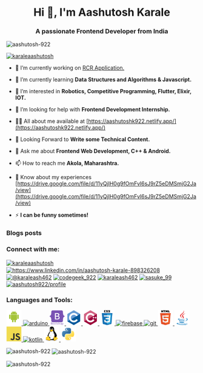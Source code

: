 <h1 align="center">Hi 👋, I'm Aashutosh Karale</h1>
<h3 align="center">A passionate Frontend Developer from India</h3>

<p align="left"> <img src="https://komarev.com/ghpvc/?username=aashutosh-922&label=Profile%20views&color=0e75b6&style=flat" alt="aashutosh-922" /> </p>

<!---<p align="left"> <a href="https://github.com/ryo-ma/github-profile-trophy"><img src="https://github-profile-trophy.vercel.app/?username=aashutosh-922" alt="aashutosh-922" /></a> </p>--->

<p align="left"> <a href="https://twitter.com/karaleaashutosh" target="blank"><img src="https://img.shields.io/twitter/follow/karaleaashutosh?logo=twitter&style=for-the-badge" alt="karaleaashutosh" /></a> </p>

- 🔭 I’m currently working on [RCR Application.](https://github.com/Aashutosh-922/Component_Register_RNXG-RCR-)

- 🌱 I’m currently learning **Data Structures and Algorithms & Javascript.**

- 👯 I’m interested in **Robotics, Competitive Programming, Flutter, Elixir, IOT.**

- 🤝 I’m looking for help with **Frontend Development Internship.**

- 👨‍💻 All about me available at [https://aashutoshk922.netlify.app/](https://aashutoshk922.netlify.app/)

- 📝 Looking Forward to **Write some Technical Content.**

- 💬 Ask me about **Frontend Web Development, C++ & Android.**

- 📫 How to reach me **Akola, Maharashtra.**

- 📄 Know about my experiences [https://drive.google.com/file/d/11yQjlH0g9fOmFvl6sJ9rZ5eDMSmjG2Ja/view](https://drive.google.com/file/d/11yQjlH0g9fOmFvl6sJ9rZ5eDMSmjG2Ja/view)

- ⚡ **I can be funny sometimes!**

### Blogs posts
<!-- BLOG-POST-LIST:START -->
<!-- BLOG-POST-LIST:END -->

<h3 align="left">Connect with me:</h3>
<p align="left">
<!---<a href="https://dev.to/aashutosh922" target="blank"><img align="center" src="https://raw.githubusercontent.com/rahuldkjain/github-profile-readme-generator/master/src/images/icons/Social/devto.svg" alt="aashutosh922" height="30" width="40" /></a>--->
<a href="https://twitter.com/karaleaashutosh" target="blank"><img align="center" src="https://raw.githubusercontent.com/rahuldkjain/github-profile-readme-generator/master/src/images/icons/Social/twitter.svg" alt="karaleaashutosh" height="30" width="40" /></a>
<a href="https://linkedin.com/in/https://www.linkedin.com/in/aashutosh-karale-898326208" target="blank"><img align="center" src="https://raw.githubusercontent.com/rahuldkjain/github-profile-readme-generator/master/src/images/icons/Social/linked-in-alt.svg" alt="https://www.linkedin.com/in/aashutosh-karale-898326208" height="30" width="40" /></a>
<a href="https://medium.com/@karaleash462" target="blank"><img align="center" src="https://raw.githubusercontent.com/rahuldkjain/github-profile-readme-generator/master/src/images/icons/Social/medium.svg" alt="@karaleash462" height="30" width="40" /></a>
<a href="https://www.codechef.com/users/codegeek_922" target="blank"><img align="center" src="https://cdn.jsdelivr.net/npm/simple-icons@3.1.0/icons/codechef.svg" alt="codegeek_922" height="30" width="40" /></a>
<a href="https://www.hackerrank.com/karaleash462" target="blank"><img align="center" src="https://raw.githubusercontent.com/rahuldkjain/github-profile-readme-generator/master/src/images/icons/Social/hackerrank.svg" alt="karaleash462" height="30" width="40" /></a>
<a href="https://codeforces.com/profile/sasuke_99" target="blank"><img align="center" src="https://raw.githubusercontent.com/rahuldkjain/github-profile-readme-generator/master/src/images/icons/Social/codeforces.svg" alt="sasuke_99" height="30" width="40" /></a>
<!---<a href="https://www.leetcode.com/codegeek_922" target="blank"><img align="center" src="https://raw.githubusercontent.com/rahuldkjain/github-profile-readme-generator/master/src/images/icons/Social/leet-code.svg" alt="codegeek_922" height="30" width="40" /></a>--->
<!---<a href="https://www.hackerearth.com/@aashutosh63" target="blank"><img align="center" src="https://raw.githubusercontent.com/rahuldkjain/github-profile-readme-generator/master/src/images/icons/Social/hackerearth.svg" alt="@aashutosh63" height="30" width="40" /></a>--->
<a href="https://auth.geeksforgeeks.org/user/aashutosh922/profile" target="blank"><img align="center" src="https://raw.githubusercontent.com/rahuldkjain/github-profile-readme-generator/master/src/images/icons/Social/geeks-for-geeks.svg" alt="aashutosh922/profile" height="30" width="40" /></a>
<!---<a href="/https://dashboard.rss.com/account/" target="blank"><img align="center" src="https://raw.githubusercontent.com/rahuldkjain/github-profile-readme-generator/master/src/images/icons/Social/rss.svg" alt="https://dashboard.rss.com/account/" height="30" width="40" /></a>
</p>--->

<h3 align="left">Languages and Tools:</h3>
<p align="left"> <a href="https://developer.android.com" target="_blank" rel="noreferrer"> <img src="https://raw.githubusercontent.com/devicons/devicon/master/icons/android/android-original-wordmark.svg" alt="android" width="40" height="40"/> </a> <a href="https://www.arduino.cc/" target="_blank" rel="noreferrer"> <img src="https://cdn.worldvectorlogo.com/logos/arduino-1.svg" alt="arduino" width="40" height="40"/> </a> <a href="https://getbootstrap.com" target="_blank" rel="noreferrer"> <img src="https://raw.githubusercontent.com/devicons/devicon/master/icons/bootstrap/bootstrap-plain-wordmark.svg" alt="bootstrap" width="40" height="40"/> </a> <a href="https://www.cprogramming.com/" target="_blank" rel="noreferrer"> <img src="https://raw.githubusercontent.com/devicons/devicon/master/icons/c/c-original.svg" alt="c" width="40" height="40"/> </a> <a href="https://www.w3schools.com/cpp/" target="_blank" rel="noreferrer"> <img src="https://raw.githubusercontent.com/devicons/devicon/master/icons/cplusplus/cplusplus-original.svg" alt="cplusplus" width="40" height="40"/> </a> <a href="https://www.w3schools.com/css/" target="_blank" rel="noreferrer"> <img src="https://raw.githubusercontent.com/devicons/devicon/master/icons/css3/css3-original-wordmark.svg" alt="css3" width="40" height="40"/> </a> <a href="https://firebase.google.com/" target="_blank" rel="noreferrer"> <img src="https://www.vectorlogo.zone/logos/firebase/firebase-icon.svg" alt="firebase" width="40" height="40"/> </a> <a href="https://git-scm.com/" target="_blank" rel="noreferrer"> <img src="https://www.vectorlogo.zone/logos/git-scm/git-scm-icon.svg" alt="git" width="40" height="40"/> </a> <a href="https://www.w3.org/html/" target="_blank" rel="noreferrer"> <img src="https://raw.githubusercontent.com/devicons/devicon/master/icons/html5/html5-original-wordmark.svg" alt="html5" width="40" height="40"/> </a> <a href="https://www.java.com" target="_blank" rel="noreferrer"> <img src="https://raw.githubusercontent.com/devicons/devicon/master/icons/java/java-original.svg" alt="java" width="40" height="40"/> </a> <a href="https://developer.mozilla.org/en-US/docs/Web/JavaScript" target="_blank" rel="noreferrer"> <img src="https://raw.githubusercontent.com/devicons/devicon/master/icons/javascript/javascript-original.svg" alt="javascript" width="40" height="40"/> </a> <a href="https://kotlinlang.org" target="_blank" rel="noreferrer"> <img src="https://www.vectorlogo.zone/logos/kotlinlang/kotlinlang-icon.svg" alt="kotlin" width="40" height="40"/> </a> <a href="https://www.linux.org/" target="_blank" rel="noreferrer"> <img src="https://raw.githubusercontent.com/devicons/devicon/master/icons/linux/linux-original.svg" alt="linux" width="40" height="40"/> </a> <a href="https://www.python.org" target="_blank" rel="noreferrer"> <img src="https://raw.githubusercontent.com/devicons/devicon/master/icons/python/python-original.svg" alt="python" width="40" height="40"/> </a> </p>

<p><img align="left" src="https://github-readme-stats.vercel.app/api/top-langs?username=aashutosh-922&show_icons=true&locale=en&layout=compact" alt="aashutosh-922" /></p>

<p>&nbsp;<img align="center" src="https://github-readme-stats.vercel.app/api?username=aashutosh-922&show_icons=true&locale=en" alt="aashutosh-922" /></p>

<p><img align="center" src="https://github-readme-streak-stats.herokuapp.com/?user=aashutosh-922&" alt="aashutosh-922" /></p>
